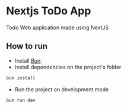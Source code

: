 # Nextjs ToDo App

Todo Web application made using NextJS

## How to run

- Install [Bun](https://bun.sh/).
- Install dependencies on the project's folder

```sh
bun install
```

- Run the project on development mode

```sh
bun run dev
```
